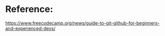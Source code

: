 # Reference:
https://www.freecodecamp.org/news/guide-to-git-github-for-beginners-and-experienced-devs/
